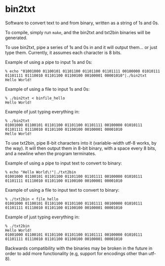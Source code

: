 # bin2txt
Software to convert text to and from binary, written as a string of 1s and 0s.

To compile, simply run `make`, and the bin2txt and txt2bin binaries will be generated. 

To use bin2txt, pipe a series of 1s and 0s in and it will output them… or just type them. Currently, it assumes each character is 8 bits.

Example of using a pipe to input 1s and 0s:

```
% echo "01001000 01100101 01101100 01101100 01101111 00100000 01010111 01101111 01110010 01101100 01100100 00100001 00001010"|./bin2txt
Hello World!
```

Example of using a file to input 1s and 0s:

```
% ./bin2txt < binfile_hello
Hello World!
```

Example of just typing everything in:

```
% ./bin2txt
01001000 01100101 01101100 01101100 01101111 00100000 01010111 01101111 01110010 01101100 01100100 00100001 00001010
Hello World!
```

To use txt2bin, pipe 8-bit characters into it (variable-width utf-8 works, by the way). It will then output them in 8-bit binary, with a space every 8 bits, and a newline when the program terminates.

Example of using a pipe to input text to convert to binary:

```
% echo "Hello World\!"|./txt2bin
01001000 01100101 01101100 01101100 01101111 00100000 01010111 01101111 01110010 01101100 01100100 00100001 00001010
```

Example of using a file to input text to convert to binary:

```
% ./txt2bin < file_hello
01001000 01100101 01101100 01101100 01101111 00100000 01010111 01101111 01110010 01101100 01100100 00100001 00001010
```

Example of just typing everything in: 

```
% ./txt2bin
Hello World!
01001000 01100101 01101100 01101100 01101111 00100000 01010111 01101111 01110010 01101100 01100100 00100001 00001010
```

Backwards compatibility with the binaries may be broken in the future in order to add more functionality (e.g, support for encodings other than utf-8). 